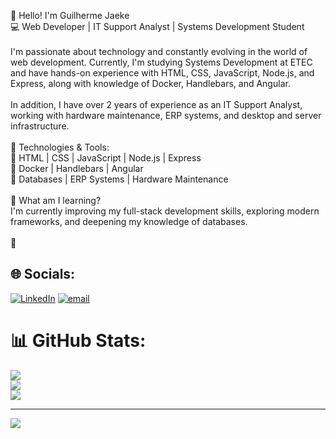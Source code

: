 👋 Hello! I'm Guilherme Jaeke<br>💻 Web Developer | IT Support Analyst | Systems Development Student<br><br>I'm passionate about technology and constantly evolving in the world of web development. Currently, I'm studying Systems Development at ETEC and have hands-on experience with HTML, CSS, JavaScript, Node.js, and Express, along with knowledge of Docker, Handlebars, and Angular.<br><br>In addition, I have over 2 years of experience as an IT Support Analyst, working with hardware maintenance, ERP systems, and desktop and server infrastructure.<br><br>🚀 Technologies & Tools:<br>📌 HTML | CSS | JavaScript | Node.js | Express<br>📌 Docker | Handlebars | Angular<br>📌 Databases | ERP Systems | Hardware Maintenance<br><br>🌱 What am I learning?<br>I'm currently improving my full-stack development skills, exploring modern frameworks, and deepening my knowledge of databases.<br><br>🚀


## 🌐 Socials:
[![LinkedIn](https://img.shields.io/badge/LinkedIn-%230077B5.svg?logo=linkedin&logoColor=white)](https://linkedin.com/in/guilherme-jaeke) [![email](https://img.shields.io/badge/Email-D14836?logo=gmail&logoColor=white)](mailto:guilherme_jaeke@hotmail.com) 
# 📊 GitHub Stats:
![](https://github-readme-stats.vercel.app/api?username=GuiJaeke&theme=dark&hide_border=false&include_all_commits=true&count_private=true)<br/>
![](https://nirzak-streak-stats.vercel.app/?user=GuiJaeke&theme=dark&hide_border=false)<br/>
![](https://github-readme-stats.vercel.app/api/top-langs/?username=GuiJaeke&theme=dark&hide_border=false&include_all_commits=true&count_private=true&layout=compact)

---
[![](https://visitcount.itsvg.in/api?id=GuiJaeke&icon=0&color=0)](https://visitcount.itsvg.in)

<!-- Proudly created with GPRM ( https://gprm.itsvg.in ) -->
